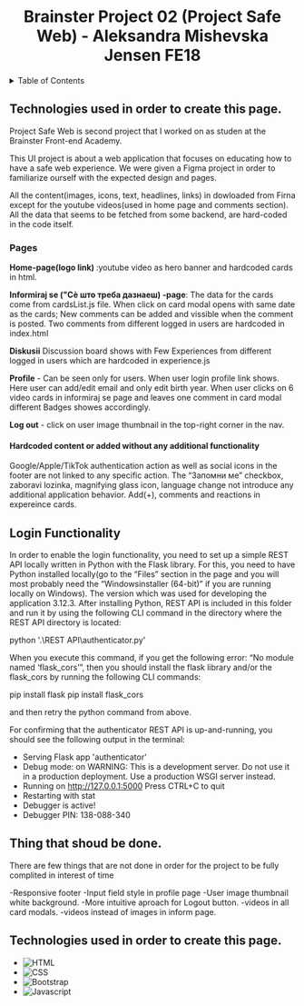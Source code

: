 <div align="center">
  <h1>Brainster Project 02 (Project Safe Web) - Aleksandra Mishevska Jensen FE18</h1>
</div>

<!-- TABLE OF CONTENTS -->
<details>  
  <summary>Table of Contents</summary>
  <ol>
  <li><a href="#description">Description</a></li>
    <li><a href="#build-with">Build with</a></li>
    <li><a href="#login-functionality">Login Functionality</a></li>
    <li><a href="#improvments">Improvments</a></li>   
  </ol>
</details>
<h2 id="description">Technologies used in order to create this page.</h2>
<p>Project Safe Web is second project that I worked on as studen at the Brainster Front-end Academy.<p>

<p>This UI project is about a web application that focuses on educating how to have a safe
web experience. We were given a Figma project in order to familiarize ourself with the expected design and pages.</p>

 <p>All the content(images, icons, text, headlines, links) in dowloaded from Firna except for the youtube videos(used in home page and comments section).  
 All the data that seems to be fetched from some backend, are hard-coded in the code itself.</p>

<h3>Pages</h3>

<b>Home-page(logo link) </b>:youtube video as hero banner and hardcoded cards in html.

<b>Informiraj se ("Сè што треба дазнаеш) -page</b>: The data for the cards come from cardsList.js file.
When click on card modal opens with same date as the cards;
New comments can be added and vissible when the comment is posted.
Two comments from different logged in users are hardcoded in index.html

<b>Diskusii</b> Discussion board shows with Few Experiences from different logged in users which are hardcoded in experience.js

<b>Profile</b> - Can be seen only for users. When user login profile link shows. Here user can add/edit email and only edit birth year.
When user clicks on 6 video cards in informiraj se page and leaves one comment in card modal different Badges showes accordingly.

<b>Log out</b> - click on user image thumbnail in the top-right corner in the nav.

<h4>Hardcoded content or added without any additional functionality</h4>
<p> Google/Apple/TikTok authentication action as well as social icons in the footer  are
not  linked to any specific action.
The “Запомни ме” checkbox, zaboravi lozinka, magnifying glass icon, language change  not introduce any additional application behavior.
Add(+), comments and reactions in expereince cards.

</p>
<h2 id="login-functionality">Login Functionality</h2>

In order to enable the login functionality, you need to set up a simple REST API locally
written in Python with the Flask library.
For this, you need to have Python installed locally(go to the “Files” section in the page and you will most probably need the “Windowsinstaller (64-bit)” if you are running locally on Windows). The version which was used for
developing the application 3.12.3. After installing Python, REST API is included in this folder and run it by using the following CLI command in the directory where the
REST API directory is located:

python '.\REST API\authenticator.py'

When you execute this command, if you get the following error:
“No module named ‘flask_cors’”, then you should install the flask library
and/or the flask_cors by running the following CLI commands:

pip install flask
pip install flask_cors

and then retry the python command from above.

For confirming that the authenticator REST API is
up-and-running, you should see the following output in the terminal:

- Serving Flask app 'authenticator'
- Debug mode: on
  WARNING: This is a development server. Do not use it in a production deployment. Use a production WSGI server instead.
- Running on http://127.0.0.1:5000
  Press CTRL+C to quit
- Restarting with stat
- Debugger is active!
- Debugger PIN: 138-088-340

<h2 id="improvments">Thing that shoud be done.</h2>
There are few things that are not done in order for the project to be fully complited in interest of time

-Responsive footer
-Input field style in profile page
-User image thumbnail white background.
-More intuitive aproach for Logout button.
-videos in all card modals.
-videos instead of images in inform page.

<h2 id="build-with">Technologies used in order to create this page.</h2>

- ![HTML](https://img.shields.io/badge/-HTML5-e34c26?logo=html5&logoColor=white)
- ![CSS](https://img.shields.io/badge/-CSS3-264de4?logo=css3&logoColor=white)
- ![Bootstrap](https://img.shields.io/badge/-Bootstrap-533B78?logo=bootstrap&logoColor=white)
- ![Javascript](https://img.shields.io/badge/-Javascript-EFD81D?logo=javascript&logoColor=white)
